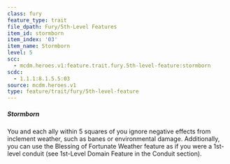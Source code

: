 ```yaml
---
class: fury
feature_type: trait
file_dpath: Fury/5th-Level Features
item_id: stormborn
item_index: '03'
item_name: Stormborn
level: 5
scc:
  - mcdm.heroes.v1:feature.trait.fury.5th-level-feature:stormborn
scdc:
  - 1.1.1:8.1.5.5:03
source: mcdm.heroes.v1
type: feature/trait/fury/5th-level-feature
---
```


##### Stormborn

You and each ally within 5 squares of you ignore negative effects from inclement weather, such as banes or environmental damage. Additionally, you can use the Blessing of Fortunate Weather feature as if you were a 1st-level conduit (see 1st-Level Domain Feature in the Conduit section).
